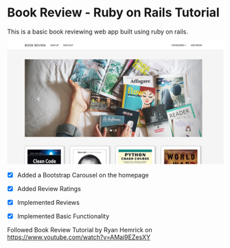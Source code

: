 # Book Review - Ruby on Rails Tutorial

This is a basic book reviewing web app built using ruby on rails.

![homepage](https://github.com/tdoan35/book-review/blob/master/showimgs/homepage.png)

- [x] Added a Bootstrap Carousel on the homepage

- [x] Added Review Ratings

- [x] Implemented Reviews

- [x] Implemented Basic Functionality

Followed Book Review Tutorial by Ryan Hemrick on
https://www.youtube.com/watch?v=AMai9EZesXY
